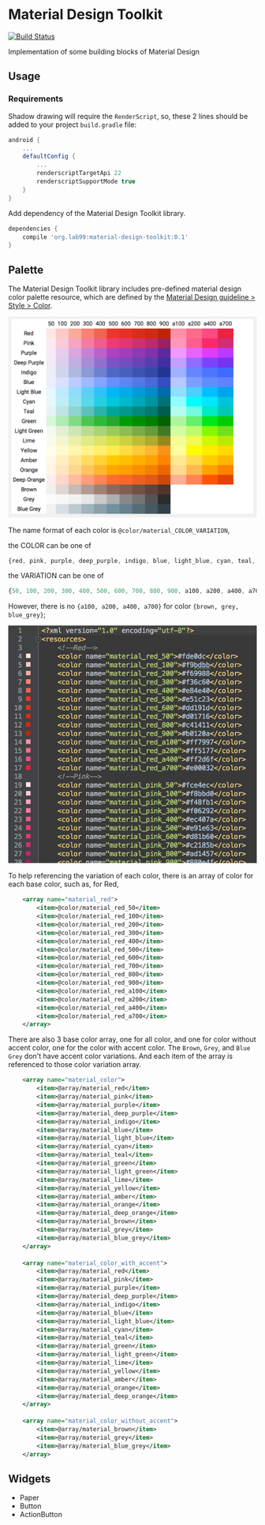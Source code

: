 
Material Design Toolkit
========================

[![Build Status](https://travis-ci.org/twang2218/material-design-toolkit.png?branch=master)](https://travis-ci.org/twang2218/material-design-toolkit)

Implementation of some building blocks of Material Design

Usage
------

### Requirements

Shadow drawing will require the ```RenderScript```, so, these 2 lines should be added to your project ```build.gradle``` file:

```groovy
android {
    ...
    defaultConfig {
        ...
        renderscriptTargetApi 22
        renderscriptSupportMode true
    }
}
```

Add dependency of the Material Design Toolkit library.

```groovy
dependencies {
    compile 'org.lab99:material-design-toolkit:0.1'
}
```

Palette
--------

The Material Design Toolkit library includes pre-defined material design color palette resource, which are defined by the [Material Design guideline > Style > Color](http://www.google.com/design/spec/style/color.html).

![Color Palette](art/color_palette.png)

The name format of each color is ```@color/material_COLOR_VARIATION```, 

the COLOR can be one of 
```Javascript
{red, pink, purple, deep_purple, indigo, blue, light_blue, cyan, teal, green, light_green, lime, yellow, amber, orange, deep_orange, brown, grey, blue_grey}
```

the VARIATION can be one of
```Javascript
{50, 100, 200, 300, 400, 500, 600, 700, 800, 900, a100, a200, a400, a700}
```

However, there is no ```{a100, a200, a400, a700}``` for color ```{brown, grey, blue_grey}```;

![Color Palette](art/resource_color.png)

To help referencing the variation of each color, there is an array of color for each base color, such as, for Red,

```xml
    <array name="material_red">
        <item>@color/material_red_50</item>
        <item>@color/material_red_100</item>
        <item>@color/material_red_200</item>
        <item>@color/material_red_300</item>
        <item>@color/material_red_400</item>
        <item>@color/material_red_500</item>
        <item>@color/material_red_600</item>
        <item>@color/material_red_700</item>
        <item>@color/material_red_800</item>
        <item>@color/material_red_900</item>
        <item>@color/material_red_a100</item>
        <item>@color/material_red_a200</item>
        <item>@color/material_red_a400</item>
        <item>@color/material_red_a700</item>
    </array>
```

There are also 3 base color array, one for all color, and one for color without accent color, one for the color with accent color. The ```Brown```, ```Grey```, and ```Blue Grey``` don't have accent color variations.
And each item of the array is referenced to those color variation array.

```xml
    <array name="material_color">
        <item>@array/material_red</item>
        <item>@array/material_pink</item>
        <item>@array/material_purple</item>
        <item>@array/material_deep_purple</item>
        <item>@array/material_indigo</item>
        <item>@array/material_blue</item>
        <item>@array/material_light_blue</item>
        <item>@array/material_cyan</item>
        <item>@array/material_teal</item>
        <item>@array/material_green</item>
        <item>@array/material_light_green</item>
        <item>@array/material_lime</item>
        <item>@array/material_yellow</item>
        <item>@array/material_amber</item>
        <item>@array/material_orange</item>
        <item>@array/material_deep_orange</item>
        <item>@array/material_brown</item>
        <item>@array/material_grey</item>
        <item>@array/material_blue_grey</item>
    </array>

    <array name="material_color_with_accent">
        <item>@array/material_red</item>
        <item>@array/material_pink</item>
        <item>@array/material_purple</item>
        <item>@array/material_deep_purple</item>
        <item>@array/material_indigo</item>
        <item>@array/material_blue</item>
        <item>@array/material_light_blue</item>
        <item>@array/material_cyan</item>
        <item>@array/material_teal</item>
        <item>@array/material_green</item>
        <item>@array/material_light_green</item>
        <item>@array/material_lime</item>
        <item>@array/material_yellow</item>
        <item>@array/material_amber</item>
        <item>@array/material_orange</item>
        <item>@array/material_deep_orange</item>
    </array>

    <array name="material_color_without_accent">
        <item>@array/material_brown</item>
        <item>@array/material_grey</item>
        <item>@array/material_blue_grey</item>
    </array>
```


Widgets
-------

 * Paper
 * Button
 * ActionButton




